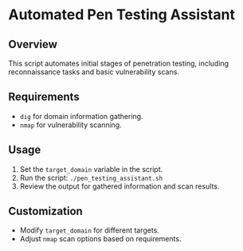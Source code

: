 # Automated Pen Testing Assistant

## Overview
This script automates initial stages of penetration testing, including reconnaissance tasks and basic vulnerability scans.

## Requirements
- `dig` for domain information gathering.
- `nmap` for vulnerability scanning.

## Usage
1. Set the `target_domain` variable in the script.
2. Run the script: `./pen_testing_assistant.sh`
3. Review the output for gathered information and scan results.

## Customization
- Modify `target_domain` for different targets.
- Adjust `nmap` scan options based on requirements.
